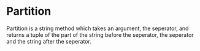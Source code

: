 # Partition

Partition is a string method which takes an argument, the seperator, and returns a tuple of the part of the string before the seperator, the seperator and the string after the seperator. 

